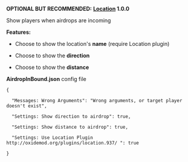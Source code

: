 **OPTIONAL BUT RECOMMENDED:**
**[Location](http://oxidemod.org/plugins/location.937/) 1.0.0**


Show players when airdrops are incoming

**Features:**

- Choose to show the location's **name** (require Location plugin)

- Choose to show the **direction**

- Choose to show the **distance**

**AirdropInBound.json** config file

````
{

  "Messages: Wrong Arguments": "Wrong arguments, or target player doesn't exist",

  "Settings: Show direction to airdrop": true,

  "Settings: Show distance to airdrop": true,

  "Settings: Use Location Plugin http://oxidemod.org/plugins/location.937/ ": true

}
````